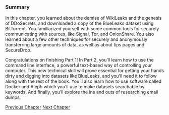 ### Summary

In this chapter, you learned about the demise of WikiLeaks and the genesis of DDoSecrets, and downloaded a copy of the BlueLeaks dataset using BitTorrent. You familiarized yourself with some common tools for securely communicating with sources, like Signal, Tor, and OnionShare. You also learned about a few other techniques for securely and anonymously transferring large amounts of data, as well as about tips pages and SecureDrop. 

Congratulations on finishing Part 1! In Part 2, you’ll learn how to use the command line interface, a powerful text-based way of controlling your computer. This new technical skill will prove essential for getting your hands dirty and digging into datasets like BlueLeaks, and you’ll need it to follow along with the rest of the book. You’ll also learn how to use software called Docker and Aleph which you’ll use to make datasets searchable by keywords. And finally, you’ll explore the ins and outs of researching email dumps.

[Previous Chapter](./chapter-1.html)
[Next Chapter](./chapter-3.html)
